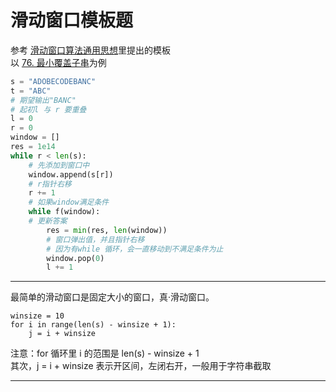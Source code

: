 # 滑动窗口模板题

参考 [滑动窗口算法通用思想](https://leetcode-cn.com/problems/minimum-window-substring/solution/hua-dong-chuang-kou-suan-fa-tong-yong-si-xiang-by-/)里提出的模板  
以 [76. 最小覆盖子串](https://leetcode-cn.com/problems/minimum-window-substring/)为例
```python
s = "ADOBECODEBANC"
t = "ABC"
# 期望输出"BANC"
# 起初l 与 r 要重叠
l = 0
r = 0
window = []
res = 1e14
while r < len(s):
    # 先添加到窗口中
    window.append(s[r])
    # r指针右移
    r += 1
    # 如果window满足条件
    while f(window):
    # 更新答案
        res = min(res, len(window))
        # 窗口弹出值，并且指针右移
        # 因为有while 循环，会一直移动到不满足条件为止
        window.pop(0)
        l += 1
```

---
最简单的滑动窗口是固定大小的窗口，真·滑动窗口。
```
winsize = 10
for i in range(len(s) - winsize + 1):
    j = i + winsize
```
注意：for 循环里 i 的范围是 len(s) - winsize + 1  
其次，j = i + winsize 表示开区间，左闭右开，一般用于字符串截取

---

